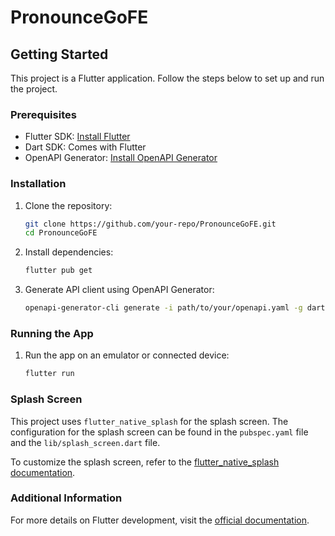 # PronounceGoFE

## Getting Started

This project is a Flutter application. Follow the steps below to set up and run the project.

### Prerequisites

- Flutter SDK: [Install Flutter](https://flutter.dev/docs/get-started/install)
- Dart SDK: Comes with Flutter
- OpenAPI Generator: [Install OpenAPI Generator](https://openapi-generator.tech/docs/installation)

### Installation

1. Clone the repository:

   ```sh
   git clone https://github.com/your-repo/PronounceGoFE.git
   cd PronounceGoFE
   ```

2. Install dependencies:

   ```sh
   flutter pub get
   ```

3. Generate API client using OpenAPI Generator:
   ```sh
   openapi-generator-cli generate -i path/to/your/openapi.yaml -g dart -o lib/api
   ```

### Running the App

1. Run the app on an emulator or connected device:
   ```sh
   flutter run
   ```

### Splash Screen

This project uses `flutter_native_splash` for the splash screen. The configuration for the splash screen can be found in the `pubspec.yaml` file and the `lib/splash_screen.dart` file.

To customize the splash screen, refer to the [flutter_native_splash documentation](https://pub.dev/packages/flutter_native_splash).

### Additional Information

For more details on Flutter development, visit the [official documentation](https://flutter.dev/docs).
